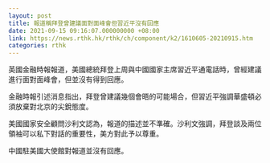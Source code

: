 ```yaml
---
layout: post
title: 報道稱拜登曾建議面對面峰會但習近平沒有回應
date: 2021-09-15 09:16:07.000000000 +08:00
link: https://news.rthk.hk/rthk/ch/component/k2/1610605-20210915.htm
categories: rthk
---
```


英國金融時報報道，美國總統拜登上周與中國國家主席習近平通電話時，曾經建議進行面對面峰會，但並沒有得到回應。

金融時報引述消息指出，拜登曾建議幾個會晤的可能場合，但習近平強調華盛頓必須放棄對北京的尖銳態度。

美國國家安全顧問沙利文認為，報道的描述並不準確。沙利文強調，拜登談及兩位領袖可以私下對話的重要性，美方對此予以尊重。

中國駐美國大使館對報道並沒有回應。
